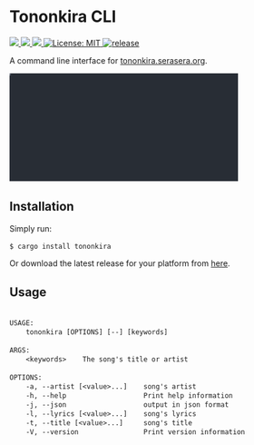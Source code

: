 # Tononkira CLI

<p>
  <a href="https://crates.io/crates/tononkira" target="_blank">
    <img src="https://img.shields.io/crates/v/tononkira.svg" />
  </a>
   <a href="https://crates.io/crates/tononkira" target="_blank">
    <img src="https://img.shields.io/crates/dr/tononkira" />
  </a>
  <a href="https://docs.rs/tononkira" target="_blank">
    <img src="https://docs.rs/tononkira/badge.svg" />
  </a>
  <a href="LICENSE" target="_blank">
    <img alt="License: MIT" src="https://img.shields.io/badge/License-MIT-blue.svg" />
  </a>
  <a href="https://github.com/tsirysndr/tononkira/actions/workflows/release.yml" target="_blank">
    <img alt="release" src="https://github.com/tsirysndr/tononkira/actions/workflows/release.yml/badge.svg" />
  </a>
</p>

A command line interface for [tononkira.serasera.org](https://tononkira.serasera.org).

<img width="80%" src="./preview.svg">

## Installation

Simply run:

```bash
$ cargo install tononkira
```

Or download the latest release for your platform from [here](https://github.com/tsirysndr/tononkira/releases).

## Usage

```

USAGE:
    tononkira [OPTIONS] [--] [keywords]

ARGS:
    <keywords>    The song's title or artist

OPTIONS:
    -a, --artist [<value>...]    song's artist
    -h, --help                   Print help information
    -j, --json                   output in json format
    -l, --lyrics [<value>...]    song's lyrics
    -t, --title [<value>...]     song's title
    -V, --version                Print version information

```
